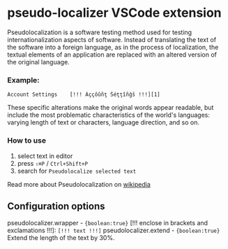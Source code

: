 # pseudo-localizer VSCode extension

Pseudolocalization is a software testing method used for testing internationalization aspects of software. Instead of translating the text of the software into a foreign language, as in the process of localization, the textual elements of an application are replaced with an altered version of the original language.

### Example:
```
Account Settings	[!!! Àççôûñţ Šéţţîñĝš !!!][1]
```

These specific alterations make the original words appear readable, but include the most problematic characteristics of the world's languages: varying length of text or characters, language direction, and so on.

### How to use

1. select text in editor
2. press `⇧⌘P` / `Ctrl+Shift+P`
3. search for `Pseudolocalize selected text`

Read more about Pseudolocalization on [wikipedia](https://en.wikipedia.org/wiki/Pseudolocalization)

## Configuration options

pseudolocalizer.wrapper - `{boolean:true}` [!!! enclose in brackets and exclamations !!!]: `[!!! text !!!]`
pseudolocalizer.extend - `{boolean:true}` Extend the length of the text by 30%.
